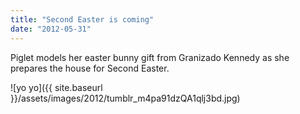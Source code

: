 ```yaml
---
title: "Second Easter is coming"
date: "2012-05-31"
---
```


Piglet models her easter bunny gift from Granizado Kennedy as she prepares the house for Second Easter.

![yo yo]({{ site.baseurl }}/assets/images/2012/tumblr_m4pa91dzQA1qlj3bd.jpg)

